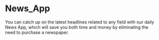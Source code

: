 # News_App
You can catch up on the latest headlines related to any field with our daily News App, which will save you both time and money by eliminating the need to purchase a newspaper.
